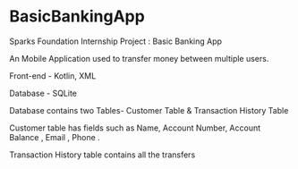 # BasicBankingApp
Sparks Foundation Internship Project : Basic Banking App

An Mobile Application used to transfer money between multiple users.

Front-end - Kotlin, XML

Database -  SQLite

Database contains two Tables- Customer Table & Transaction History Table

Customer table has fields such as Name, Account Number, Account Balance , Email , Phone .

Transaction History table contains all the transfers 

